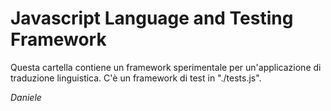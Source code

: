 # Javascript Language and Testing Framework

Questa cartella contiene un framework sperimentale per un'applicazione di traduzione linguistica. C'è un framework di test in "./tests.js".

_*Daniele*_